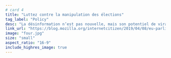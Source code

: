 ```yaml
---
# card 4
title: "Luttez contre la manipulation des élections"
tag_label: "Policy"
desc: "La désinformation n’est pas nouvelle, mais son potentiel de viralité et de ciblage des électeurs la rend plus dangereuse que jamais."
link_url: "https://blog.mozilla.org/internetcitizen/2019/04/08/eu-parliament-elections-why-it-matters-and-what-you-can-do-to-fight-back-against-manipulation/?utm_source=www.mozilla.org&utm_medium=referral&utm_campaign=election&utm_content=card"
image: "four.jpg"
size: "small"
aspect_ratio: "16-9"
include_highres_image: true
---
```

